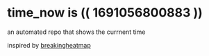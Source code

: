 # time_now is (( 1691056800883 ))

an automated repo that shows the currnent time

inspired by [breakingheatmap](https://github.com/breakingheatmap/breakingheatmap)